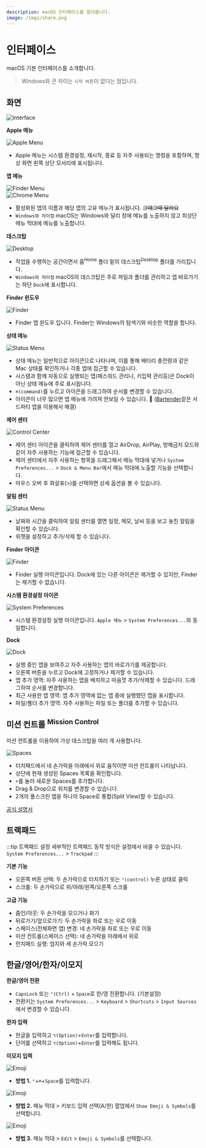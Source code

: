 ```yaml
---
description: macOS 인터페이스를 알아봅니다.
image: /imgs/share.png
---
```


# 인터페이스

macOS 기본 인터페이스를 소개합니다.

> Windows와 큰 차이는 `시작 버튼`이 없다는 점입니다.

## 화면

![Interface](./imgs/interface/interface.jpg)

**Apple 메뉴**

<div class="image-250" style="text-align: left">

![Apple Menu](./imgs/interface/apple-menu.jpg)

</div>

- Apple 메뉴는 시스템 환경설정, 재시작, 종료 등 자주 사용되는 명령을 포함하며, 항상 화면 왼쪽 상단 모서리에 표시됩니다.

**앱 메뉴**

<div class="image-400" style="text-align: left; margin-bottom: -13px">

![Finder Menu](./imgs/interface/app-menu-finder.jpg)

</div>

<div class="image-650" style="text-align: left">

![Chrome Menu](./imgs/interface/app-menu-chrome.jpg)

</div>

- 활성화된 앱의 이름과 해당 앱의 고유 메뉴가 표시됩니다. ~~그때그때 달라요~~
- `Windows와 차이점` macOS는 Windows와 달리 창에 메뉴를 노출하지 않고 최상단 메뉴 막대에 메뉴를 노출합니다.

**데스크탑**

<div class="image-250" style="text-align: left">

![Desktop](./imgs/interface/desktop.jpg)

</div>

- 작업을 수행하는 공간이면서 홈<sup>Home</sup> 폴더 밑의 데스크탑<sup>Desktop</sup> 폴더를 가리킵니다.
- `Windows와 차이점` macOS의 데스크탑은 주로 파일과 폴더를 관리하고 앱 바로가기는 하단 `Dock`에 표시합니다.

**Finder 윈도우**

<div class="image-250" style="text-align: left">

![Finder](./imgs/interface/finder.png)

</div>

- Finder 앱 윈도우 입니다. Finder는 Windows의 탐색기와 비슷한 역할을 합니다.

**상태 메뉴**

<div class="image-450 no-radius" style="text-align: left">

![Status Menu](./imgs/interface/status-menu.jpg)

</div>

- 상태 메뉴는 일반적으로 아이콘으로 나타나며, 이를 통해 배터리 충전량과 같은 Mac 상태를 확인하거나 각종 앱에 접근할 수 있습니다.
- 시스템과 함께 자동으로 실행되는 앱(패스워드 관리나, 키입력 관리등)은 Dock이 아닌 상태 메뉴에 주로 표시됩니다.
- `⌘(command)`를 누르고 아이콘을 드래그하여 순서를 변경할 수 있습니다.
- 아이콘이 너무 많으면 앱 메뉴에 가려져 안보일 수 있습니다. 🤔 ([Bartender](https://www.macbartender.com/)같은 서드파티 앱을 이용해서 해결)

**제어 센터**

<div class="image-250 no-radius" style="text-align: left">

![Control Center](./imgs/basic/control-center.png)

</div>

- 제어 센터 아이콘을 클릭하여 제어 센터를 열고 AirDrop, AirPlay, 방해금지 모드와 같이 자주 사용하는 기능에 접근할 수 있습니다.
- 제어 센터에서 자주 사용하는 항목을 드래그해서 메뉴 막대에 넣거나 `System Preferences...` > `Dock & Menu Bar`에서 메뉴 막대에 노출할 기능을 선택합니다.
- 마우스 오버 후 화살표(>)를 선택하면 상세 옵션을 볼 수 있습니다.

**알림 센터**

<div class="image-250 no-radius" style="text-align: left">

![Status Menu](./imgs/interface/widget.jpg)

</div>

- 날짜와 시간을 클릭하여 알림 센터를 열면 일정, 메모, 날씨 등을 보고 놓친 알림을 확인할 수 있습니다.
- 위젯을 설정하고 추가/삭제 할 수 있습니다.

**Finder 아이콘**

<div class="image-150 no-radius" style="text-align: left">

![Finder](./imgs/icons/finder.png)

</div>

- Finder 실행 아이콘입니다. Dock에 있는 다른 아이콘은 제거할 수 있지만, Finder는 제거할 수 없습니다.

**시스템 환경설정 아이콘**

<div class="image-150 no-radius" style="text-align: left">

![System Preferences](./imgs/icons/system_preferences.png)

</div>

- 시스템 환경설정 실행 아이콘입니다. `Apple 메뉴` > `System Preferences...`와 동일합니다.

**Dock**

![Dock](./imgs/basic/dock.jpg)

- 실행 중인 앱을 보여주고 자주 사용하는 앱의 바로가기를 제공합니다.
- 오른쪽 버튼을 누르고 Dock에 고정하거나 제거할 수 있습니다.
- 앱 추가 영역: 자주 사용하는 앱을 배치하고 마음껏 추가/삭제할 수 있습니다. 드래그하여 순서를 변경합니다.
- 최근 사용한 앱 영역: 앱 추가 영역에 없는 앱 중에 실행했던 앱을 표시합니다.
- 파일/폴더 추가 영역: 자주 사용하는 파일 또는 폴더를 추가할 수 있습니다.

## 미션 컨트롤 <sup>Mission Control</sup>

미션 컨트롤을 이용하여 가상 데스크탑을 여러 개 사용합니다.

![Spaces](./imgs/basic/spaces.jpg)

- 터치패드에서 네 손가락을 아래에서 위로 움직이면 미션 컨트롤이 나타납니다.
- 상단에 현재 생성된 Spaces 목록을 확인합니다.
- `+`를 눌러 새로운 Spaces를 추가합니다.
- Drag & Drop으로 위치를 변경할 수 있습니다.
- 2개의 풀스크린 앱을 하나의 Space로 통합(Split View)할 수 있습니다.

[공식 설명서](https://support.apple.com/ko-kr/HT204100)

## 트랙패드

:::tip 트랙패드 설정
세부적인 트랙패드 동작 방식은 설정에서 바꿀 수 있습니다. `System Preferences...` > `Trackpad`
:::

**기본 기능**

- 오른쪽 버튼 선택: 두 손가락으로 터치하기 또는 `⌃(control)` 누른 상태로 클릭
- 스크롤: 두 손가락으로 위/아래/왼쪽/오른쪽 스크롤

**고급 기능**

- 줌인/아웃: 두 손가락을 모으거나 펴기
- 뒤로가기/앞으로가기: 두 손가락을 좌로 또는 우로 이동
- 스페이스(전체화면 앱) 변경: 네 손가락을 좌로 또는 우로 이동
- 미션 컨트롤(스페이스 선택): 네 손가락을 아래에서 위로
- 런치패드 실행: 엄지와 세 손가락 모으기

## 한글/영어/한자/이모지

**한글/영어 전환**

- `CapsLock` 또는 `⌃(Ctrl)` + `Space`로 한/영 전환합니다. (기본설정)
- 전환키는 `System Preferences...` > `Keyboard` > `Shortcuts` > `Input Sources`에서 변경할 수 있습니다.

**한자 입력**

- 한글을 입력하고 `⌥(Option)`+`Enter`를 입력합니다.
- 단어를 선택하고 `⌥(Option)`+`Enter`를 입력해도 됩니다.

**이모지 입력**

<div class="image-250 no-radius">

![Emoji](./imgs/interface/emoji-popup.png)

</div>

- **방법 1.** `⌃`+`⌘`+`Space`를 입력합니다.

<div class="image-250 no-radius">

![Emoji](./imgs/interface/emoji.png)

</div>

- **방법 2.** 메뉴 막대 > 키보드 입력 선택(A/한) 팝업에서 `Show Emoji & Symbols`를 선택합니다.

<div class="image-250 no-radius">

![Emoji](./imgs/interface/menu-emoji.png)

</div>

- **방법 3.** 메뉴 막대 > `Edit` > `Emoji & Symbols`를 선택합니다.
